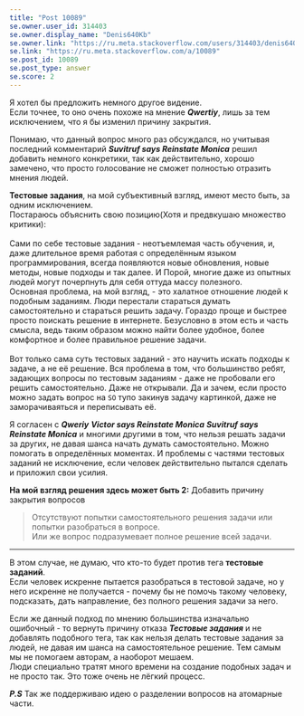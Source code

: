 ```yaml
---
title: "Post 10089"
se.owner.user_id: 314403
se.owner.display_name: "Denis640Kb"
se.owner.link: "https://ru.meta.stackoverflow.com/users/314403/denis640kb"
se.link: "https://ru.meta.stackoverflow.com/a/10089"
se.post_id: 10089
se.post_type: answer
se.score: 2
---
```

<p>Я хотел бы предложить немного другое видение. <br>
Если точнее, то оно очень похоже на мнение <strong><em>Qwertiy</em></strong>, лишь за тем исключением, что я бы изменил причину закрытия. <br></p>

<p>Понимаю, что данный вопрос много раз обсуждался, но учитывая последний комментарий  <strong><em>Suvitruf says Reinstate Monica</em></strong> решил добавить немного конкретики, так как действительно, хорошо замечено, что просто голосование не сможет полностью отразить мнения людей. </p>

<p><strong>Тестовые задания</strong>, на мой субъективный взгляд, имеют место быть, за одним исключением. <br>
Постараюсь объяснить свою позицию(Хотя и предвкушаю множество критики):
<br><br>
Сами по себе тестовые задания - неотъемлемая часть обучения, и, даже длительное время работая с определённым языком программирования, всегда появляются новые обновления, новые методы, новые подходы и так далее. И Порой, многие даже из опытных людей могут почерпнуть для себя оттуда массу полезного. <br>
Основная проблема, на мой взгляд, - это халатное отношение людей к подобным заданиям. Люди перестали стараться думать самостоятельно и стараться решить задачу. Гораздо проще и быстрее просто поискать решение в интернете. Безусловно в этом есть и часть смысла, ведь таким образом можно найти более удобное, более комфортное и более правильное решение задачи. <br><br>
Вот только сама суть тестовых заданий - это научить искать подходы к задаче, а не её решение. Вся проблема в том, что большинство ребят, задающих вопросы по тестовым заданиям - даже не пробовали его решить самостоятельно. Даже не открывали. Да и зачем, если просто можно задать вопрос на <code>SO</code> тупо закинув задачу картинкой, даже не заморачиваяться и переписывать её. <br></p>

<p>Я согласен с <strong><em>Qweriy</em></strong> <strong><em>Victor says Reinstate Monica</em></strong> <strong><em>Suvitruf says Reinstate Monica</em></strong> и многими другими в том, что нельзя решать задачи за других, не давая шанса начать думать самостоятельно. Можно помогать в определённых моментах. И проблемы с частями тестовых заданий не исключение, если человек действительно пытался сделать и приложил свои усилия. </p>

<p><strong>На мой взгляд решения здесь может быть 2:</strong>
Добавить причину закрытия вопросов </p>

<blockquote>
  <p>Отсутствуют попытки самостоятельного решения задачи или попытки разобраться в вопросе.<br> Или же вопрос подразумевает полное решение всей задачи.</p>
</blockquote>

<hr>

<p>В этом случае, не думаю, что кто-то будет против тега <strong>тестовые заданий</strong>.<br>
Если человек искренне пытается разобраться в тестовой задаче, но у него искренне не получается - почему бы не помочь такому человеку, подсказать, дать направление, без полного решения задачи за него. </p>

<p>Если же данный подход по мнению большинства изначально ошибочный - то вернуть причину отказа <strong><em>Тестовые задания</em></strong> и не добавлять подобного тега, так как нельзя делать тестовые задания за людей, не давая им шанса на самостоятельное решение. Тем самым мы не помогаем авторам, а наоборот мешаем. <br> 
Люди специально тратят много времени на создание подобных задач и не просто так. Это тоже очень не лёгкий процесс.</p>

<p><strong><em>P.S</em></strong> Так же поддерживаю идею о разделении вопросов на атомарные части. </p>
